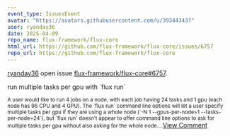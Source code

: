 ```yaml
---
event_type: IssuesEvent
avatar: "https://avatars.githubusercontent.com/u/39344343?"
user: ryanday36
date: 2025-04-09
repo_name: flux-framework/flux-core
html_url: https://github.com/flux-framework/flux-core/issues/6757
repo_url: https://github.com/flux-framework/flux-core
---
```


<a href='https://github.com/ryanday36' target='_blank'>ryanday36</a> open issue <a href='https://github.com/flux-framework/flux-core/issues/6757' target='_blank'>flux-framework/flux-core#6757</a>.

<p>run multiple tasks per gpu with `flux run`</p><small>A user would like to run 4 jobs on a node, with each job having 24 tasks and 1 gpu (each node has 96 CPU and 4 GPU). The `flux run` command line options will let a user specify multiple tasks per gpu if they are using a whole node (`-N 1 --gpus-per-node=1 --tasks-per-node=24`), but `flux run` doesn't appear to offer command line options to ask for multiple tasks per gpu without also asking for the whole node....</small><a href='https://github.com/flux-framework/flux-core/issues/6757' target='_blank'>View Comment</a>